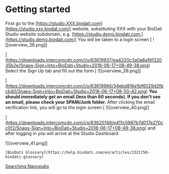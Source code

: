 # Getting started

First go to the  [https://studio.XXX.biodati.com](https://studio.xxx.biodat.com/)  website, substituting XXX with your BioDati Studio website subdomain, e.g.  [https://studio.demo.biodati.com.](https://studio.demo.biodati.com/)
You will be taken to a login screen
[
![[overview_38.png]]

](https://downloads.intercomcdn.com/i/o/63619937/ea4220c3a0a8a19132035b2e/Snaps-Sign+Into+BioDati+Studio+2018-06-17+08-49-38.png)    Select the Sign Up tab and fill out the form
[
![[overview_39.png]]

](https://downloads.intercomcdn.com/i/o/63619966/34ebd816e1bf6029d2fbcb40/Snaps-Sign+Into+BioDati+Studio+2018-06-17+08-50-42.png)     **You should immediately get an email (less than 60 seconds). If you don't see an email, please check your SPAM/Junk folder.**
After clicking the email verification link, you will go to the login screen
[
![[overview_40.png]]

](https://downloads.intercomcdn.com/i/o/63620148/e411c0987b7d017e270cc0f2/Snaps-Sign+Into+BioDati+Studio+2018-06-17+08-49-38.png)    and after logging in you will arrive at the Studio Dashboard

![[overview_41.png]]

    [BioDati Glossary](https://help.biodati.com/en/articles/2321750-biodati-glossary)
[Searching Nanopubs](https://help.biodati.com/en/articles/2679455-searching-nanopubs-overview)
